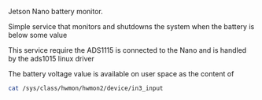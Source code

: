 Jetson Nano battery monitor.

Simple service that monitors and shutdowns the system
when the battery is below some value

This service require the ADS1115 is connected to the
Nano and is handled by the ads1015 linux driver

The battery voltage value is available on user space as the content of

```sh
cat /sys/class/hwmon/hwmon2/device/in3_input
```
